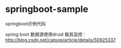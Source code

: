 # springboot-sample
springboot示例代码

 spring boot  数据源使用druid 极其监控：http://blog.csdn.net/catoop/article/details/50925337
